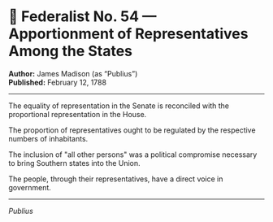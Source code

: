 # 📜 Federalist No. 54 — Apportionment of Representatives Among the States

**Author:** James Madison (as “Publius”)  
**Published:** February 12, 1788

---

The equality of representation in the Senate is reconciled with the proportional representation in the House.

The proportion of representatives ought to be regulated by the respective numbers of inhabitants.

The inclusion of "all other persons" was a political compromise necessary to bring Southern states into the Union.

The people, through their representatives, have a direct voice in government.

---

*Publius*
